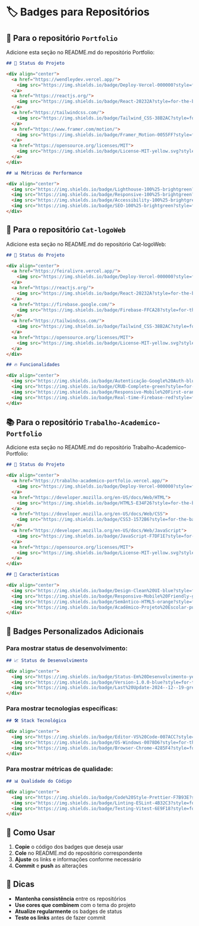 # 🏷️ Badges para Repositórios

## 📱 Para o repositório `Portfolio`

Adicione esta seção no README.md do repositório Portfolio:

```markdown
## 🚀 Status do Projeto

<div align="center">
  <a href="https://wendleydev.vercel.app/">
    <img src="https://img.shields.io/badge/Deploy-Vercel-000000?style=for-the-badge&logo=vercel&logoColor=white" alt="Deploy Vercel" />
  </a>
  <a href="https://reactjs.org/">
    <img src="https://img.shields.io/badge/React-20232A?style=for-the-badge&logo=react&logoColor=61DAFB" alt="React" />
  </a>
  <a href="https://tailwindcss.com/">
    <img src="https://img.shields.io/badge/Tailwind_CSS-38B2AC?style=for-the-badge&logo=tailwind-css&logoColor=white" alt="Tailwind CSS" />
  </a>
  <a href="https://www.framer.com/motion/">
    <img src="https://img.shields.io/badge/Framer_Motion-0055FF?style=for-the-badge&logo=framer&logoColor=white" alt="Framer Motion" />
  </a>
  <a href="https://opensource.org/licenses/MIT">
    <img src="https://img.shields.io/badge/License-MIT-yellow.svg?style=for-the-badge" alt="License MIT" />
  </a>
</div>

## 📊 Métricas de Performance

<div align="center">
  <img src="https://img.shields.io/badge/Lighthouse-100%25-brightgreen?style=for-the-badge" alt="Lighthouse Score" />
  <img src="https://img.shields.io/badge/Responsive-100%25-brightgreen?style=for-the-badge" alt="Responsive" />
  <img src="https://img.shields.io/badge/Accessibility-100%25-brightgreen?style=for-the-badge" alt="Accessibility" />
  <img src="https://img.shields.io/badge/SEO-100%25-brightgreen?style=for-the-badge" alt="SEO" />
</div>
```

## 🛒 Para o repositório `Cat-logoWeb`

Adicione esta seção no README.md do repositório Cat-logoWeb:

```markdown
## 🚀 Status do Projeto

<div align="center">
  <a href="https://feiralivre.vercel.app/">
    <img src="https://img.shields.io/badge/Deploy-Vercel-000000?style=for-the-badge&logo=vercel&logoColor=white" alt="Deploy Vercel" />
  </a>
  <a href="https://reactjs.org/">
    <img src="https://img.shields.io/badge/React-20232A?style=for-the-badge&logo=react&logoColor=61DAFB" alt="React" />
  </a>
  <a href="https://firebase.google.com/">
    <img src="https://img.shields.io/badge/Firebase-FFCA28?style=for-the-badge&logo=firebase&logoColor=black" alt="Firebase" />
  </a>
  <a href="https://tailwindcss.com/">
    <img src="https://img.shields.io/badge/Tailwind_CSS-38B2AC?style=for-the-badge&logo=tailwind-css&logoColor=white" alt="Tailwind CSS" />
  </a>
  <a href="https://opensource.org/licenses/MIT">
    <img src="https://img.shields.io/badge/License-MIT-yellow.svg?style=for-the-badge" alt="License MIT" />
  </a>
</div>

## 🔥 Funcionalidades

<div align="center">
  <img src="https://img.shields.io/badge/Autenticação-Google%20Auth-blue?style=for-the-badge" alt="Google Auth" />
  <img src="https://img.shields.io/badge/CRUD-Complete-green?style=for-the-badge" alt="CRUD Complete" />
  <img src="https://img.shields.io/badge/Responsivo-Mobile%20First-orange?style=for-the-badge" alt="Mobile First" />
  <img src="https://img.shields.io/badge/Real-time-Firebase-red?style=for-the-badge" alt="Real-time" />
</div>
```

## 📚 Para o repositório `Trabalho-Academico-Portfolio`

Adicione esta seção no README.md do repositório Trabalho-Academico-Portfolio:

```markdown
## 🚀 Status do Projeto

<div align="center">
  <a href="https://trabalho-academico-portfolio.vercel.app/">
    <img src="https://img.shields.io/badge/Deploy-Vercel-000000?style=for-the-badge&logo=vercel&logoColor=white" alt="Deploy Vercel" />
  </a>
  <a href="https://developer.mozilla.org/en-US/docs/Web/HTML">
    <img src="https://img.shields.io/badge/HTML5-E34F26?style=for-the-badge&logo=html5&logoColor=white" alt="HTML5" />
  </a>
  <a href="https://developer.mozilla.org/en-US/docs/Web/CSS">
    <img src="https://img.shields.io/badge/CSS3-1572B6?style=for-the-badge&logo=css3&logoColor=white" alt="CSS3" />
  </a>
  <a href="https://developer.mozilla.org/en-US/docs/Web/JavaScript">
    <img src="https://img.shields.io/badge/JavaScript-F7DF1E?style=for-the-badge&logo=javascript&logoColor=black" alt="JavaScript" />
  </a>
  <a href="https://opensource.org/licenses/MIT">
    <img src="https://img.shields.io/badge/License-MIT-yellow.svg?style=for-the-badge" alt="License MIT" />
  </a>
</div>

## 📖 Características

<div align="center">
  <img src="https://img.shields.io/badge/Design-Clean%20UI-blue?style=for-the-badge" alt="Clean UI" />
  <img src="https://img.shields.io/badge/Responsivo-Mobile%20Friendly-green?style=for-the-badge" alt="Mobile Friendly" />
  <img src="https://img.shields.io/badge/Semântico-HTML5-orange?style=for-the-badge" alt="Semantic HTML" />
  <img src="https://img.shields.io/badge/Acadêmico-Projeto%20Escolar-purple?style=for-the-badge" alt="Academic Project" />
</div>
```

## 🎨 Badges Personalizados Adicionais

### Para mostrar status de desenvolvimento:

```markdown
## 📈 Status de Desenvolvimento

<div align="center">
  <img src="https://img.shields.io/badge/Status-Em%20Desenvolvimento-yellow?style=for-the-badge" alt="Em Desenvolvimento" />
  <img src="https://img.shields.io/badge/Version-1.0.0-blue?style=for-the-badge" alt="Version 1.0.0" />
  <img src="https://img.shields.io/badge/Last%20Update-2024--12--19-green?style=for-the-badge" alt="Last Update" />
</div>
```

### Para mostrar tecnologias específicas:

```markdown
## 🛠️ Stack Tecnológica

<div align="center">
  <img src="https://img.shields.io/badge/Editor-VS%20Code-007ACC?style=for-the-badge&logo=visual-studio-code&logoColor=white" alt="VS Code" />
  <img src="https://img.shields.io/badge/OS-Windows-0078D6?style=for-the-badge&logo=windows&logoColor=white" alt="Windows" />
  <img src="https://img.shields.io/badge/Browser-Chrome-4285F4?style=for-the-badge&logo=google-chrome&logoColor=white" alt="Chrome" />
</div>
```

### Para mostrar métricas de qualidade:

```markdown
## 📊 Qualidade do Código

<div align="center">
  <img src="https://img.shields.io/badge/Code%20Style-Prettier-F7B93E?style=for-the-badge&logo=prettier&logoColor=black" alt="Prettier" />
  <img src="https://img.shields.io/badge/Linting-ESLint-4B32C3?style=for-the-badge&logo=eslint&logoColor=white" alt="ESLint" />
  <img src="https://img.shields.io/badge/Testing-Vitest-6E9F18?style=for-the-badge&logo=vitest&logoColor=white" alt="Vitest" />
</div>
```

## 📝 Como Usar

1. **Copie** o código dos badges que deseja usar
2. **Cole** no README.md do repositório correspondente
3. **Ajuste** os links e informações conforme necessário
4. **Commit** e **push** as alterações

## 🎯 Dicas

- **Mantenha consistência** entre os repositórios
- **Use cores que combinem** com o tema do projeto
- **Atualize regularmente** os badges de status
- **Teste os links** antes de fazer commit 